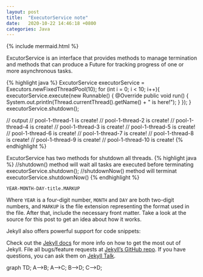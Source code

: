 ```yaml
---
layout: post
title:  "ExecutorService note"
date:   2020-10-22 14:46:18 +0800
categories: Java
---
```


{% include mermaid.html %}

ExcutorService is an interface that provides methods to manage termination and methods that can produce a Future for tracking progress of one or more asynchronous tasks.

{% highlight java %}
ExcutorService executorService = Executors.newFixedThreadPool(10);
for (int i = 0; i < 10; i++){
	executorService.execute(new Runnable() {
		@Override
		public void run() {
			System.out.println(Thread.currentThread().getName() + " is here!");
		}
	});
}
executorService.shutdown();

// output
// pool-1-thread-1 is create!
// pool-1-thread-2 is create!
// pool-1-thread-4 is create!
// pool-1-thread-3 is create!
// pool-1-thread-5 is create!
// pool-1-thread-6 is create!
// pool-1-thread-7 is create!
// pool-1-thread-8 is create!
// pool-1-thread-9 is create!
// pool-1-thread-10 is create!
{% endhighlight %}

ExcutorService has two methods for shutdown all threads.
{% highlight java %}
//shutdown() method will wait all tasks are executed before terminating
executorService.shutdown();
//shutdownNow() method will terminat
executorService.shutdownNow()
{% endhighlight %}



`YEAR-MONTH-DAY-title.MARKUP`

Where `YEAR` is a four-digit number, `MONTH` and `DAY` are both two-digit numbers, and `MARKUP` is the file extension representing the format used in the file. After that, include the necessary front matter. Take a look at the source for this post to get an idea about how it works.

Jekyll also offers powerful support for code snippets:


Check out the [Jekyll docs][jekyll-docs] for more info on how to get the most out of Jekyll. File all bugs/feature requests at [Jekyll’s GitHub repo][jekyll-gh]. If you have questions, you can ask them on [Jekyll Talk][jekyll-talk].

<div class="mermaid">
graph TD;
    A-->B;
    A-->C;
    B-->D;
    C-->D;
</div>

[jekyll-docs]: https://jekyllrb.com/docs/home
[jekyll-gh]:   https://github.com/jekyll/jekyll
[jekyll-talk]: https://talk.jekyllrb.com/
